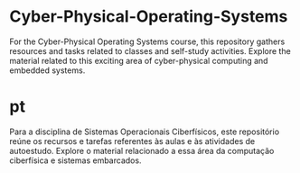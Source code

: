 # Cyber-Physical-Operating-Systems
For the Cyber-Physical Operating Systems course, this repository gathers resources and tasks related to classes and self-study activities. Explore the material related to this exciting area of cyber-physical computing and embedded systems.
# pt
Para a disciplina de Sistemas Operacionais Ciberfísicos, este repositório reúne os recursos e tarefas referentes às aulas e às atividades de autoestudo. Explore o material relacionado a essa  área da computação ciberfísica e sistemas embarcados.

